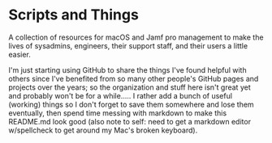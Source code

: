 # Scripts and Things
A collection of resources for macOS and Jamf pro management to make the lives of sysadmins, engineers, their support staff, and their users a little easier.

I'm just starting using GitHub to share the things I've found helpful with others since I've benefited from so many other people's GitHub pages and projects over the years; so the organization and stuff here isn't great yet and probably won't be for a while..... I rather add a bunch of useful (working) things so I don't forget to save them somewhere and lose them eventually, then spend time messing with markdown to make this README.md look good (also note to self: need to get a markdown editor w/spellcheck to get around my Mac's broken keyboard).
